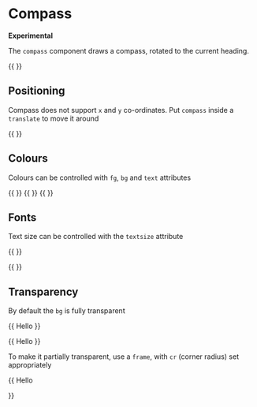 # Compass

**Experimental**

The `compass` component draws a compass, rotated to the current heading.

{{    <component type="compass" size="250" /> }}

## Positioning

Compass does not support `x` and `y` co-ordinates. Put `compass` inside a `translate` to move it around

{{
<translate x="50" y="50">
<component type="compass" size="250"/>
</translate>
}}

## Colours

Colours can be controlled with `fg`, `bg` and `text` attributes

{{ <component type="compass" size="100" fg="128,128,128"/> }} {{ <component type="compass" size="100" bg="128,128,128"/>
}} {{ <component type="compass" size="100" text="128,128,255"/> }}

## Fonts

Text size can be controlled with the `textsize` attribute

{{ <component type="compass" size="100" textsize="8"/> }}

{{ <component type="compass" size="100" textsize="32"/> }}

## Transparency

By default the `bg` is fully transparent

{{
<component type="text" size="64" rgb="255,255,0">Hello</component>
<component type="compass" size="256" textsize="32"/>
}}

{{
<component type="text" size="64" rgb="255,255,0">Hello</component>
<component type="compass" size="256" textsize="32" bg="0,0,0"/>
}}

To make it partially transparent, use a `frame`, with `cr` (corner radius) set appropriately

{{
<component type="text" size="64" rgb="255,255,0">Hello</component>
<frame width="256" height="256" opacity="0.3" cr="128">
<component type="compass" size="256" textsize="32" bg="0,0,0"/>
</frame>
}}


